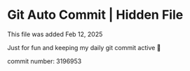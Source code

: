 # Git Auto Commit | Hidden File

This file was added Feb 12, 2025

Just for fun and keeping my daily git commit active 🤪

commit number: 3196953

